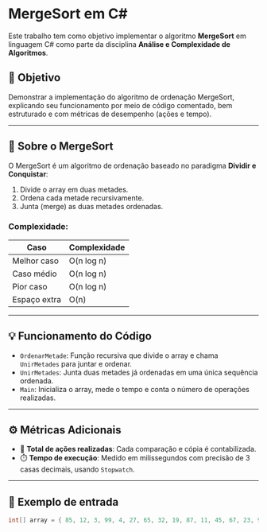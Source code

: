 # MergeSort em C#

Este trabalho tem como objetivo implementar o algoritmo **MergeSort** em linguagem C# como parte da disciplina **Análise e Complexidade de Algoritmos**.

## 📌 Objetivo

Demonstrar a implementação do algoritmo de ordenação MergeSort, explicando seu funcionamento por meio de código comentado, bem estruturado e com métricas de desempenho (ações e tempo).

---

## 🧠 Sobre o MergeSort

O MergeSort é um algoritmo de ordenação baseado no paradigma **Dividir e Conquistar**:

1. Divide o array em duas metades.
2. Ordena cada metade recursivamente.
3. Junta (merge) as duas metades ordenadas.

### Complexidade:

| Caso         | Complexidade |
|--------------|--------------|
| Melhor caso  | O(n log n)   |
| Caso médio   | O(n log n)   |
| Pior caso    | O(n log n)   |
| Espaço extra | O(n)         |

---

## 💡 Funcionamento do Código

- `OrdenarMetade`: Função recursiva que divide o array e chama `UnirMetades` para juntar e ordenar.
- `UnirMetades`: Junta duas metades já ordenadas em uma única sequência ordenada.
- `Main`: Inicializa o array, mede o tempo e conta o número de operações realizadas.

---

## ⚙️ Métricas Adicionais

- 🧮 **Total de ações realizadas**: Cada comparação e cópia é contabilizada.
- ⏱️ **Tempo de execução**: Medido em milissegundos com precisão de 3 casas decimais, usando `Stopwatch`.

---

## 🧪 Exemplo de entrada

```csharp
int[] array = { 85, 12, 3, 99, 4, 27, 65, 32, 19, 87, 11, 45, 67, 23, 9, 56, 74, 31, 98, 13 };
